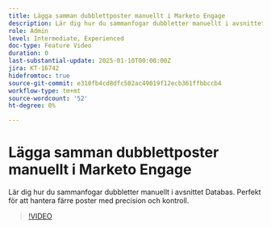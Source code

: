 ```yaml
---
title: Lägga samman dubblettposter manuellt i Marketo Engage
description: Lär dig hur du sammanfogar dubbletter manuellt i avsnittet Databas. Perfekt för att hantera färre poster med precision och kontroll.
role: Admin
level: Intermediate, Experienced
doc-type: Feature Video
duration: 0
last-substantial-update: 2025-01-10T00:00:00Z
jira: KT-16742
hidefromtoc: true
source-git-commit: e310fb4cd8dfc502ac49019f12ecb361ffbbccb4
workflow-type: tm+mt
source-wordcount: '52'
ht-degree: 0%

---
```



# Lägga samman dubblettposter manuellt i Marketo Engage

Lär dig hur du sammanfogar dubbletter manuellt i avsnittet Databas. Perfekt för att hantera färre poster med precision och kontroll.

>[!VIDEO](https://video.tv.adobe.com/v/3443654/?learn=on&enablevpops&captions=swe)
